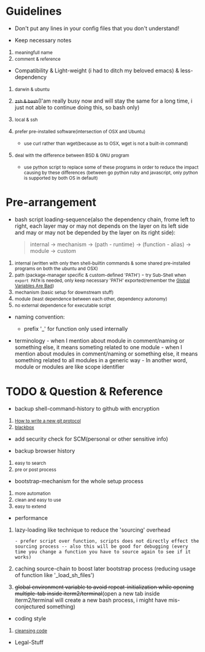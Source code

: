 # Guidelines
+ Don't put any lines in your config files that you don't understand!

+ Keep necessary notes
 1. <small>meaningfull name</small>
 2. <small>comment & reference</small>

+ Compatibility & Light-weight (i had to ditch my beloved emacs) & less-dependency
 1. <small>darwin & ubuntu</small>
 2. <s><small>zsh & bash</small></s>(I'am really busy now and will stay the same for a long time, i just not able to continue doing this, so bash only)
 3. <small>local & ssh</small>
 4. <small>prefer pre-installed software(intersection of OSX and Ubuntu)</small>

    - <small>use curl rather than wget(because as to OSX, wget is not a built-in command)</small>

 5. <small>deal with the difference between BSD & GNU program</small>

    - <small>use python script to replace some of these programs in order to reduce the impact causing by these differences (between go python ruby and javascript, only python is supported by both OS in default)</small>

# Pre-arrangement
+ bash script loading-sequence(also the dependency chain, frome left to right, each layer may or may not depends on the layer on its left side and may or may not be depended by the layer on its right side):

	> internal -> mechanism -> (path - runtime) -> (function - alias) -> module -> custom

 1. <small>internal (written with only then shell-builtin commands & some shared pre-installed programs on both the ubuntu and OSX)</small>
 2. <small>path (package-manager specific & custom-defined 'PATH')</small>
    	- <small>try Sub-Shell when ```export PATH``` is needed, only keep necessary 'PATH' exported(remember the [Global Variables Are Bad](http://c2.com/cgi/wiki?GlobalVariablesAreBad))</small>
 3. <small>mechanism (basic setup for downstream stuff)</small>
 4. <small>module (least dependence between each other, dependency autonomy)</small>
 5. <small>no external dependence for executable script</small>

+ naming convention:
 	- prefix '\_' for function only used internally

+ terminology
        - when I mention about module in comment/naming or something else, it means someting related to one module
        - when I mention about modules in comment/naming or something else, it means something related to all modules in a generic way
        - In another word, module or modules are like scope identifier

# TODO & Question & Reference
+ backup shell-command-history to github with encryption
 1. <small>[How to write a new git protocol](https://rovaughn.github.io/2015-2-9.html)</small>
 2. <small>[blackbox](https://github.com/StackExchange/blackbox)</small>

+ add security check for SCM(personal or other sensitive info)

+ backup browser history
 1. <small>easy to search</small>
 2. <small>pre or post process</small>

+ bootstrap-mechanism for the whole setup process
 1. <small>more automation</small>
 2. <small>clean and easy to use</small>
 3. <small>easy to extend</small>

+ performance
 1. lazy-loading like technique to reduce the 'sourcing' overhead

  		- prefer script over function, scripts does not directly effect the sourcing process -- also this will be good for debugging (every time you change a function you have to source again to see if it works)

 2. caching source-chain to boost later bootstrap process (reducing usage of function like '_load_sh_files')
 3. <s>global environment variable to avoid repeat-initialization while opening multiple-tab inside iterm2/terminal</s>(open a new tab inside iterm2/terminal will create a new bash process, i might have mis-conjectured something)

+ coding style
 1. <small>[cleansing code](http://bencane.com/2014/06/06/8-tips-for-creating-better-bash-scripts/)</small>

+ Legal-Stuff
